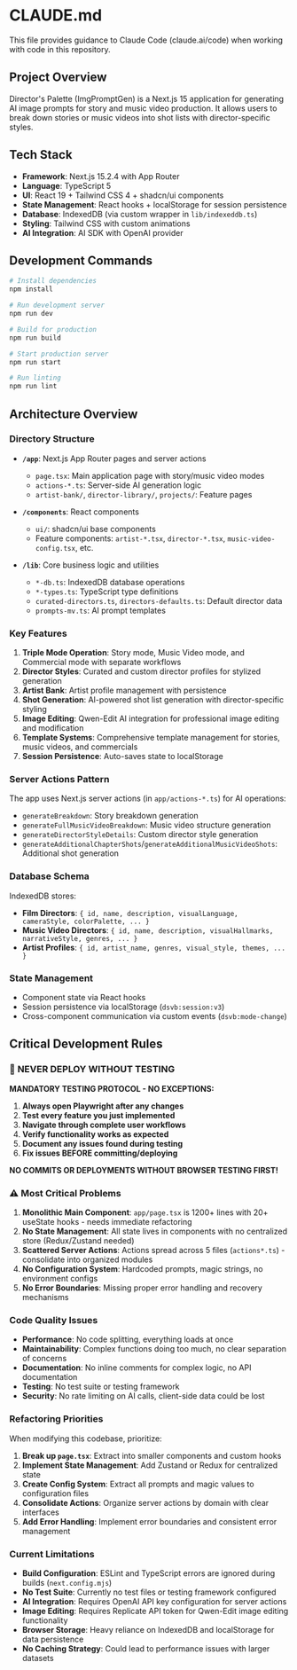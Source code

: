 # CLAUDE.md

This file provides guidance to Claude Code (claude.ai/code) when working with code in this repository.

## Project Overview

Director's Palette (ImgPromptGen) is a Next.js 15 application for generating AI image prompts for story and music video production. It allows users to break down stories or music videos into shot lists with director-specific styles.

## Tech Stack

- **Framework**: Next.js 15.2.4 with App Router
- **Language**: TypeScript 5
- **UI**: React 19 + Tailwind CSS 4 + shadcn/ui components
- **State Management**: React hooks + localStorage for session persistence
- **Database**: IndexedDB (via custom wrapper in `lib/indexeddb.ts`)
- **Styling**: Tailwind CSS with custom animations
- **AI Integration**: AI SDK with OpenAI provider

## Development Commands

```bash
# Install dependencies
npm install

# Run development server
npm run dev

# Build for production
npm run build

# Start production server
npm run start

# Run linting
npm run lint
```

## Architecture Overview

### Directory Structure

- **`/app`**: Next.js App Router pages and server actions
  - `page.tsx`: Main application page with story/music video modes
  - `actions-*.ts`: Server-side AI generation logic
  - `artist-bank/`, `director-library/`, `projects/`: Feature pages
  
- **`/components`**: React components
  - `ui/`: shadcn/ui base components
  - Feature components: `artist-*.tsx`, `director-*.tsx`, `music-video-config.tsx`, etc.
  
- **`/lib`**: Core business logic and utilities
  - `*-db.ts`: IndexedDB database operations
  - `*-types.ts`: TypeScript type definitions
  - `curated-directors.ts`, `directors-defaults.ts`: Default director data
  - `prompts-mv.ts`: AI prompt templates

### Key Features

1. **Triple Mode Operation**: Story mode, Music Video mode, and Commercial mode with separate workflows
2. **Director Styles**: Curated and custom director profiles for stylized generation
3. **Artist Bank**: Artist profile management with persistence
4. **Shot Generation**: AI-powered shot list generation with director-specific styling
5. **Image Editing**: Qwen-Edit AI integration for professional image editing and modification
6. **Template Systems**: Comprehensive template management for stories, music videos, and commercials
7. **Session Persistence**: Auto-saves state to localStorage

### Server Actions Pattern

The app uses Next.js server actions (in `app/actions-*.ts`) for AI operations:
- `generateBreakdown`: Story breakdown generation
- `generateFullMusicVideoBreakdown`: Music video structure generation
- `generateDirectorStyleDetails`: Custom director style generation
- `generateAdditionalChapterShots`/`generateAdditionalMusicVideoShots`: Additional shot generation

### Database Schema

IndexedDB stores:
- **Film Directors**: `{ id, name, description, visualLanguage, cameraStyle, colorPalette, ... }`
- **Music Video Directors**: `{ id, name, description, visualHallmarks, narrativeStyle, genres, ... }`
- **Artist Profiles**: `{ id, artist_name, genres, visual_style, themes, ... }`

### State Management

- Component state via React hooks
- Session persistence via localStorage (`dsvb:session:v3`)
- Cross-component communication via custom events (`dsvb:mode-change`)

## Critical Development Rules

### 🚨 **NEVER DEPLOY WITHOUT TESTING**

**MANDATORY TESTING PROTOCOL - NO EXCEPTIONS:**

1. **Always open Playwright after any changes**
2. **Test every feature you just implemented**
3. **Navigate through complete user workflows** 
4. **Verify functionality works as expected**
5. **Document any issues found during testing**
6. **Fix issues BEFORE committing/deploying**

**NO COMMITS OR DEPLOYMENTS WITHOUT BROWSER TESTING FIRST!**

### ⚠️ Most Critical Problems

1. **Monolithic Main Component**: `app/page.tsx` is 1200+ lines with 20+ useState hooks - needs immediate refactoring
2. **No State Management**: All state lives in components with no centralized store (Redux/Zustand needed)
3. **Scattered Server Actions**: Actions spread across 5 files (`actions*.ts`) - consolidate into organized modules
4. **No Configuration System**: Hardcoded prompts, magic strings, no environment configs
5. **No Error Boundaries**: Missing proper error handling and recovery mechanisms

### Code Quality Issues

- **Performance**: No code splitting, everything loads at once
- **Maintainability**: Complex functions doing too much, no clear separation of concerns
- **Documentation**: No inline comments for complex logic, no API documentation
- **Testing**: No test suite or testing framework
- **Security**: No rate limiting on AI calls, client-side data could be lost

### Refactoring Priorities

When modifying this codebase, prioritize:

1. **Break up `page.tsx`**: Extract into smaller components and custom hooks
2. **Implement State Management**: Add Zustand or Redux for centralized state
3. **Create Config System**: Extract all prompts and magic values to configuration files
4. **Consolidate Actions**: Organize server actions by domain with clear interfaces
5. **Add Error Handling**: Implement error boundaries and consistent error management

### Current Limitations

- **Build Configuration**: ESLint and TypeScript errors are ignored during builds (`next.config.mjs`)
- **No Test Suite**: Currently no test files or testing framework configured
- **AI Integration**: Requires OpenAI API key configuration for server actions
- **Image Editing**: Requires Replicate API token for Qwen-Edit image editing functionality
- **Browser Storage**: Heavy reliance on IndexedDB and localStorage for data persistence
- **No Caching Strategy**: Could lead to performance issues with larger datasets